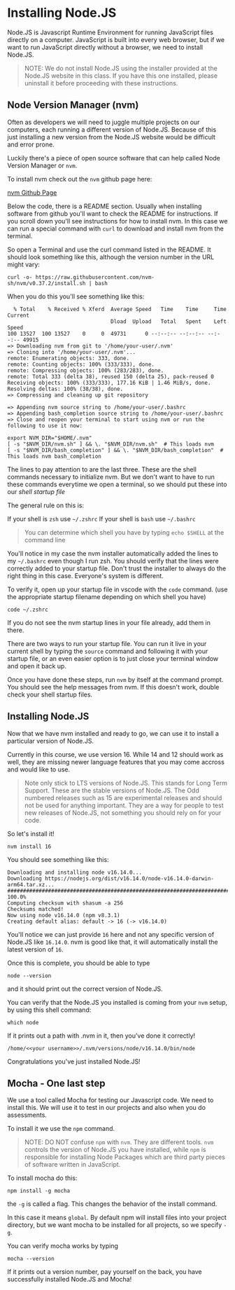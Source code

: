 # Installing Node.JS

Node.JS is Javascript Runtime Environment for running JavaScript files directly
on a computer.  JavaScript is built into every web browser, but if we want
to run JavaScript directly without a browser, we need to install Node.JS.

> NOTE: We do not install Node.JS using the installer provided at the Node.JS
> website in this class. If you have this one installed, please uninstall it
> before proceeding with these instructions.


## Node Version Manager (nvm)

Often as developers we will need to juggle multiple projects on our computers,
each running a different version of Node.JS. Because of this just installing a
new version from the Node.JS website would be difficult and error prone. 

Luckily there's a piece of open source software that can help called Node Version
Manager or `nvm`.

To install nvm check out the `nvm` github page here:

[nvm Github Page](https://github.com/nvm-sh/nvm)

Below the code, there is a README section. Usually when installing software
from github you'll want to check the README for instructions. If you scroll
down you'll see instructions for how to install nvm.  In this case we can run
a special command with `curl` to download and install nvm from the terminal.

So open a Terminal and use the curl command listed in the README.  It should look
something like this, although the version number in the URL might vary:

```shell
curl -o- https://raw.githubusercontent.com/nvm-sh/nvm/v0.37.2/install.sh | bash
```

When you do this you'll see something like this:

```shell
  % Total    % Received % Xferd  Average Speed   Time    Time     Time  Current
                                 Dload  Upload   Total   Spent    Left  Speed
100 13527  100 13527    0     0  49731      0 --:--:-- --:--:-- --:--:-- 49915
=> Downloading nvm from git to '/home/your-user/.nvm'
=> Cloning into '/home/your-user/.nvm'...
remote: Enumerating objects: 333, done.
remote: Counting objects: 100% (333/333), done.
remote: Compressing objects: 100% (283/283), done.
remote: Total 333 (delta 38), reused 150 (delta 25), pack-reused 0
Receiving objects: 100% (333/333), 177.16 KiB | 1.46 MiB/s, done.
Resolving deltas: 100% (38/38), done.
=> Compressing and cleaning up git repository

=> Appending nvm source string to /home/your-user/.bashrc
=> Appending bash_completion source string to /home/your-user/.bashrc
=> Close and reopen your terminal to start using nvm or run the following to use it now:

export NVM_DIR="$HOME/.nvm"
[ -s "$NVM_DIR/nvm.sh" ] && \. "$NVM_DIR/nvm.sh"  # This loads nvm
[ -s "$NVM_DIR/bash_completion" ] && \. "$NVM_DIR/bash_completion"  # This loads nvm bash_completion
```

The lines to pay attention to are the last three. These are the shell commands
necessary to initialize nvm.  But we don't want to have to run these commands
everytime we open a terminal, so we should put these into our _shell startup file_

The general rule on this is:

If your shell is `zsh` use `~/.zshrc`
If your shell is `bash` use `~/.bashrc`

> You can determine which shell you have by typing `echo $SHELL` at the command
> line

You'll notice in my case the nvm installer automatically added the lines to my `~/.bashrc` even though I run zsh.  You should verify that the lines were correctly
added to your startup file. Don't trust the installer to always do the right 
thing in this case. Everyone's system is different.

To verify it, open up your startup file in vscode with the `code` command. (use
the appropriate startup filename depending on which shell you have)

```shell
code ~/.zshrc
```

If you do not see the nvm startup lines in your file already, add them in there.

There are two ways to run your startup file. You can run it live in your current
shell by typing the `source` command and following it with your startup file, or
an even easier option is to just close your terminal window and open it back up.

Once you have done these steps, run `nvm` by itself at the command prompt. You
should see the help messages from nvm. If this doesn't work, double check your
shell startup files.

## Installing Node.JS

Now that we have nvm installed and ready to go, we can use it to install a
particular version of Node.JS.

Currently in this course, we use version 16. While 14 and 12 should work as 
well, they are missing newer language features that you may come accross
and would like to use. 

> Note only stick to LTS versions of Node.JS. This stands for Long Term Support.
> These are the stable versions of Node.JS. The Odd numbered releases such as 15
> are experimental releases and should not be used for anything important. They
> are a way for people to test new releases of Node.JS, not something you should
> rely on for your code.

So let's install it!

```shell
nvm install 16
```

You should see something like this:

```shell
Downloading and installing node v16.14.0...
Downloading https://nodejs.org/dist/v16.14.0/node-v16.14.0-darwin-arm64.tar.xz...
######################################################################### 100.0%
Computing checksum with shasum -a 256
Checksums matched!
Now using node v16.14.0 (npm v8.3.1)
Creating default alias: default -> 16 (-> v16.14.0)
```

You'll notice we can just provide `16` here and not any specific version of
Node.JS like `16.14.0`. nvm is good like that, it will automatically install
the latest version of `16`.

Once this is complete, you should be able to type

```shell
node --version
```

and it should print out the correct version of Node.JS.

You can verify that the Node.JS you installed is coming from your `nvm` 
setup, by using this shell command:

```shell
which node
```

If it prints out a path with .nvm in it, then you've done it correctly!

```shell
/home/<<your username>>/.nvm/versions/node/v16.14.0/bin/node
```

Congratulations you've just installed Node.JS!

## Mocha - One last step

We use a tool called Mocha for testing our Javascript code. We need to install
this.  We will use it to test in our projects and also when you do assessments.

To install it we use the `npm` command.

> NOTE: DO NOT confuse `npm` with `nvm`. They are different tools. `nvm` controls
> the version of Node.JS you have installed, while `npm` is responsible for
> installing Node Packages which are third party pieces of software written
> in JavaScript.

To install mocha do this:

```shell
npm install -g mocha
```

the `-g` is called a flag. This changes the behavior of the install command. 

In this case it means `global`.  By default npm will install files into your
project directory, but we want mocha to be installed for all projects, so we
specify `-g`.

You can verify mocha works by typing

`mocha --version`

If it prints out a version number, pay yourself on the back, you have successfully
installed Node.JS and Mocha!

